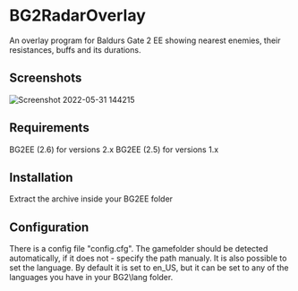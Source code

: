 # BG2RadarOverlay
An overlay program for Baldurs Gate 2 EE showing nearest enemies, their resistances, buffs and its durations.

## Screenshots
![Screenshot 2022-05-31 144215](https://user-images.githubusercontent.com/1484801/171168801-a4b08299-96d7-45aa-987c-aa603a6e83bd.jpg)

## Requirements
BG2EE (2.6) for versions 2.x
BG2EE (2.5) for versions 1.x

## Installation
Extract the archive inside your BG2EE folder

## Configuration
There is a config file "config.cfg". The gamefolder should be detected automatically, if it does not - specify the path manualy.
It is also possible to set the language. By default it is set to en_US, but it can be set to any of the languages you have in your BG2\lang folder.
